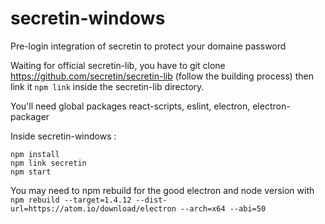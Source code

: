 # secretin-windows
Pre-login integration of secretin to protect your domaine password

Waiting for official secretin-lib, you have to git clone https://github.com/secretin/secretin-lib (follow the building process) then link it `npm link` inside the secretin-lib directory.

You'll need global packages react-scripts, eslint, electron, electron-packager

Inside secretin-windows :

```
npm install
npm link secretin
npm start
```

You may need to npm rebuild for the good electron and node version with `npm rebuild --target=1.4.12 --dist-url=https://atom.io/download/electron --arch=x64 --abi=50`